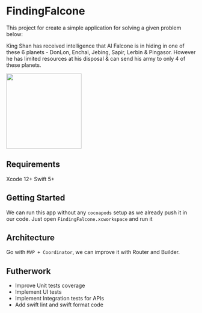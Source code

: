 # FindingFalcone

This project for create a simple application for solving a given problem below:

King Shan has received intelligence that Al Falcone is in hiding in one of these 6 planets - DonLon, Enchai, Jebing, Sapir, Lerbin & Pingasor. However he has limited resources at his disposal & can send his army to only 4 of these planets.

<img src="./Resource/demo.gif" width="200">

## Requirements
Xcode 12+
Swift 5+

## Getting Started
We can run this app without any `cocoapods` setup as we already push it in our code.
Just open `FindingFalcone.xcworkspace` and run it


## Architecture
Go with `MVP + Coordinator`, we can improve it with Router and Builder.

## Futherwork
- Improve Unit tests coverage
- Implement UI tests
- Implement Integration tests for APIs
- Add swift lint and swift format code
